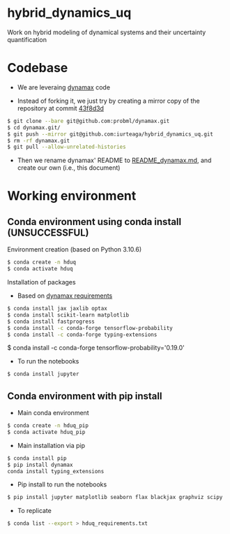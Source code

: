 # hybrid_dynamics_uq
Work on hybrid modeling of dynamical systems and their uncertainty quantification

# Codebase

- We are leveraing [dynamax](https://github.com/probml/dynamax) code

- Instead of forking it, we just try by creating a mirror copy of the repository at commit [43f8d3d](https://github.com/probml/dynamax/commit/43f8d3d52bdd4a946e7a504b12a9ddc97e19803b)
```bash
$ git clone --bare git@github.com:probml/dynamax.git
$ cd dynamax.git/
$ git push --mirror git@github.com:iurteaga/hybrid_dynamics_uq.git
$ rm -rf dynamax.git
$ git pull --allow-unrelated-histories
```

- Then we rename dynamax' README to [README_dynamax.md](./README_dynamax.md), and create our own (i.e., this document)

# Working environment

## Conda environment using conda install (UNSUCCESSFUL)

Environment creation (based on Python 3.10.6)

```bash
$ conda create -n hduq
$ conda activate hduq
```

Installation of packages

- Based on [dynamax requirements](https://github.com/probml/dynamax/blob/main/setup.cfg#L21)
```bash
$ conda install jax jaxlib optax
$ conda install scikit-learn matplotlib
$ conda install fastprogress
$ conda install -c conda-forge tensorflow-probability
$ conda install -c conda-forge typing-extensions
```

$ conda install -c conda-forge tensorflow-probability='0.19.0'

- To run the notebooks
```bash
$ conda install jupyter
```


## Conda environment with pip install

- Main conda environment
```bash
$ conda create -n hduq_pip
$ conda activate hduq_pip
```

- Main installation via pip
```bash
$ conda install pip
$ pip install dynamax
conda install typing_extensions
```

- Pip install to run the notebooks 
```bash
$ pip install jupyter matplotlib seaborn flax blackjax graphviz scipy
```

- To replicate
```bash
$ conda list --export > hduq_requirements.txt
```
